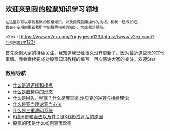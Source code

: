 ## 欢迎来到我的股票知识学习领地

    在这里你可以学到基础的股票知识，以及拥有股票操作的技巧，和我一起成长吧。
    我会不定期的更新我所学到股票相关的知识，大家敬请期待。

v2ex : [https://www.v2ex.com/?r=gygesm123](https://www.v2ex.com/?r=gygesm123)

首先感谢大家的持续关注，我知道我已经很久没有更新了。因为最近这些天的其他事情。我会继续完成对股票知识教程的编写。再次感谢大家的关注。欢迎Star

### 教程导航

- [什么是通道线和拐点](./stock_doc/什么是通道线和拐点.md)
- [什么是趋势中的形态](./stock_doc/什么是趋势中的形态.md)
- [什么是M头，W底？什么是理查德.沙贝克的逆转与持续理论](./stock_doc/什么是M头W底什么是理查德沙贝克的逆转与持续理论.md)
- [什么是亚当理论亚当心法](./stock_doc/什么是亚当理论亚当心法.md)
- [什么是三重滤网系统](./stock_doc/什么是三重滤网系统.md)
- [K线历史和画法以及其关键K线形成背后的原因](./stock_doc/K线历史和画法以及其关键K线形成背后的原因.md)
- [股票的PE是什么如何算市盈率](./stock_doc/股票的PE是什么如何算市盈率.md)

